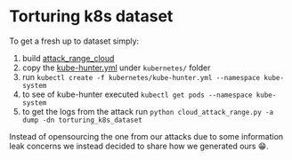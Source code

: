 # Torturing k8s dataset

To get a fresh up to dataset simply:

1. build [attack_range_cloud](https://github.com/splunk/attack_range_cloud/wiki/Configure-Cloud-Attack-Range)
2. copy the [kube-hunter.yml](kube-hunter.yml) under `kubernetes/` folder
3. run `kubectl create -f kubernetes/kube-hunter.yml --namespace kube-system`
4. to see of kube-hunter executed `kubectl get pods --namespace kube-system`
5. to get the logs from the attack run `python cloud_attack_range.py -a dump -dn torturing_k8s_dataset`

Instead of opensourcing the one from our attacks due to some information leak concerns we instead decided to share how we generated ours 😁.
